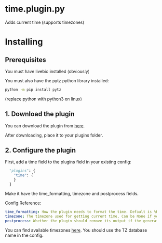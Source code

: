 # time.plugin.py
Adds current time (supports timezones)

# Installing
## Prerequisites
You must have livebio installed (obviously)

You must also have the pytz python library installed:
```bash
python -m pip install pytz
```
(replace python with python3 on linux)
## 1. Download the plugin
You can download the plugin from [here](https://laptopcat.github.io/livebio-plugins/plugins/time/time.plugin.py).

After downloading, place it to your plugins folder.
## 2. Configure the plugin
First, add a time field to the plugins field in your existing config:
```python
  "plugins": {
    "time": {
    }
  }
```
Make it have the time_formatting, timezone and postprocess fields.

Config Reference:
```yaml
time_formatting: How the plugin needs to format the time. Default is %H:%M (HOUR:MINUTE)
timezone: The timezone used for getting current time. Can be None if you want to use system timezone. See available timezones below
postprocess: Whether the plugin should remove its output if the generated string is too long.
```
You can find available timezones [here](https://en.wikipedia.org/wiki/List_of_tz_database_time_zones). You should use the TZ database name in the config.

